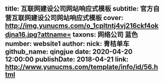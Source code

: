 title: 互联网建设公司网站响应式模板
subtitle: 官方自营互联网建设公司网站响应式模板
cover: http://img.yunucms.com/o_1cpltntj4vj216ckf4okdjna16.jpg?attname=
taxons: 网络公司 蓝色
number: website1
author:
  nick: 青桔单车
  github_name: qingjue
date: 2020-04-20 12:00:00
publishDate: 2018-04-21
link: http://www.yunucms.com/template/info/id/56.html
---